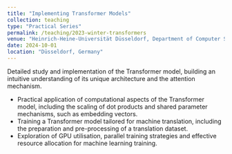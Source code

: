 ```yaml
---
title: "Implementing Transformer Models"
collection: teaching
type: "Practical Series"
permalink: /teaching/2023-winter-transformers
venue: "Heinrich-Heine-Universität Düsseldorf, Department of Computer Science"
date: 2024-10-01
location: "Düsseldorf, Germany"
---
```


Detailed study and implementation of the Transformer model, building an intuitive understanding of its unique architecture and the attention mechanism.

- Practical application of computational aspects of the Transformer model, including the scaling of dot products and shared parameter mechanisms, such as embedding vectors.
- Training a Transformer model tailored for machine translation, including the preparation and pre-processing of a translation dataset.
- Exploration of GPU utilisation, parallel training strategies and effective resource allocation for machine learning training.
